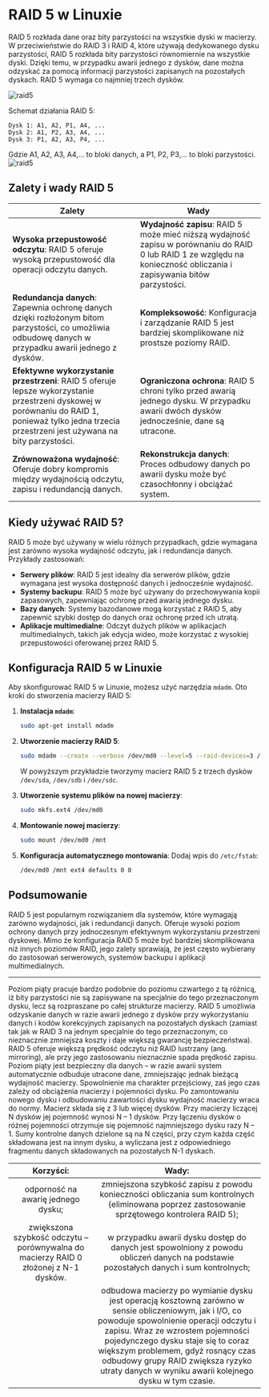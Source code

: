 # RAID 5 w Linuxie

RAID 5 rozkłada dane oraz bity parzystości na wszystkie dyski w macierzy. W przeciwieństwie do RAID 3 i RAID 4, które używają dedykowanego dysku parzystości, RAID 5 rozkłada bity parzystości równomiernie na wszystkie dyski. Dzięki temu, w przypadku awarii jednego z dysków, dane można odzyskać za pomocą informacji parzystości zapisanych na pozostałych dyskach. RAID 5 wymaga co najmniej trzech dysków.

![raid5](3_2_1_raid5.png)

Schemat działania RAID 5:
```
Dysk 1: A1, A2, P1, A4, ...
Dysk 2: A1, P2, A3, A4, ...
Dysk 3: P1, A2, A3, P4, ...
```
Gdzie A1, A2, A3, A4,... to bloki danych, a P1, P2, P3,... to bloki parzystości.
![raid5](3_2_1_raid5_2.png)
## Zalety i wady RAID 5

| Zalety                           | Wady                           |
|----------------------------------|--------------------------------|
| **Wysoka przepustowość odczytu**: RAID 5 oferuje wysoką przepustowość dla operacji odczytu danych. | **Wydajność zapisu**: RAID 5 może mieć niższą wydajność zapisu w porównaniu do RAID 0 lub RAID 1 ze względu na konieczność obliczania i zapisywania bitów parzystości. |
| **Redundancja danych**: Zapewnia ochronę danych dzięki rozłożonym bitom parzystości, co umożliwia odbudowę danych w przypadku awarii jednego z dysków. | **Kompleksowość**: Konfiguracja i zarządzanie RAID 5 jest bardziej skomplikowane niż prostsze poziomy RAID. |
| **Efektywne wykorzystanie przestrzeni**: RAID 5 oferuje lepsze wykorzystanie przestrzeni dyskowej w porównaniu do RAID 1, ponieważ tylko jedna trzecia przestrzeni jest używana na bity parzystości. | **Ograniczona ochrona**: RAID 5 chroni tylko przed awarią jednego dysku. W przypadku awarii dwóch dysków jednocześnie, dane są utracone. |
| **Zrównoważona wydajność**: Oferuje dobry kompromis między wydajnością odczytu, zapisu i redundancją danych. | **Rekonstrukcja danych**: Proces odbudowy danych po awarii dysku może być czasochłonny i obciążać system. |

## Kiedy używać RAID 5?

RAID 5 może być używany w wielu różnych przypadkach, gdzie wymagana jest zarówno wysoka wydajność odczytu, jak i redundancja danych. Przykłady zastosowań:

- **Serwery plików**: RAID 5 jest idealny dla serwerów plików, gdzie wymagana jest wysoka dostępność danych i jednocześnie wydajność.
- **Systemy backupu**: RAID 5 może być używany do przechowywania kopii zapasowych, zapewniając ochronę przed awarią jednego dysku.
- **Bazy danych**: Systemy bazodanowe mogą korzystać z RAID 5, aby zapewnić szybki dostęp do danych oraz ochronę przed ich utratą.
- **Aplikacje multimedialne**: Odczyt dużych plików w aplikacjach multimedialnych, takich jak edycja wideo, może korzystać z wysokiej przepustowości oferowanej przez RAID 5.

## Konfiguracja RAID 5 w Linuxie

Aby skonfigurować RAID 5 w Linuxie, możesz użyć narzędzia `mdadm`. Oto kroki do stworzenia macierzy RAID 5:

1. **Instalacja `mdadm`**:
    ```bash
    sudo apt-get install mdadm
    ```

2. **Utworzenie macierzy RAID 5**:
    ```bash
    sudo mdadm --create --verbose /dev/md0 --level=5 --raid-devices=3 /dev/sda /dev/sdb /dev/sdc
    ```
    W powyższym przykładzie tworzymy macierz RAID 5 z trzech dysków `/dev/sda`, `/dev/sdb` i `/dev/sdc`.

3. **Utworzenie systemu plików na nowej macierzy**:
    ```bash
    sudo mkfs.ext4 /dev/md0
    ```

4. **Montowanie nowej macierzy**:
    ```bash
    sudo mount /dev/md0 /mnt
    ```

5. **Konfiguracja automatycznego montowania**:
    Dodaj wpis do `/etc/fstab`:
    ```bash
    /dev/md0 /mnt ext4 defaults 0 0
    ```

## Podsumowanie

RAID 5 jest popularnym rozwiązaniem dla systemów, które wymagają zarówno wydajności, jak i redundancji danych. Oferuje wysoki poziom ochrony danych przy jednoczesnym efektywnym wykorzystaniu przestrzeni dyskowej. Mimo że konfiguracja RAID 5 może być bardziej skomplikowana niż innych poziomów RAID, jego zalety sprawiają, że jest często wybierany do zastosowań serwerowych, systemów backupu i aplikacji multimedialnych.


___
Poziom piąty pracuje bardzo podobnie do poziomu czwartego z tą różnicą, iż bity parzystości nie są zapisywane na specjalnie do tego przeznaczonym dysku, lecz są rozpraszane po całej strukturze macierzy. RAID 5 umożliwia odzyskanie danych w razie awarii jednego z dysków przy wykorzystaniu danych i kodów korekcyjnych zapisanych na pozostałych dyskach (zamiast tak jak w RAID 3 na jednym specjalnie do tego przeznaczonym, co nieznacznie zmniejsza koszty i daje większą gwarancję bezpieczeństwa). RAID 5 oferuje większą prędkość odczytu niż RAID lustrzany (ang. mirroring), ale przy jego zastosowaniu nieznacznie spada prędkość zapisu. Poziom piąty jest bezpieczny dla danych – w razie awarii system automatycznie odbuduje utracone dane, zmniejszając jednak bieżącą wydajność macierzy. Spowolnienie ma charakter przejściowy, zaś jego czas zależy od obciążenia macierzy i pojemności dysku. Po zamontowaniu nowego dysku i odbudowaniu zawartości dysku wydajność macierzy wraca do normy. Macierz składa się z 3 lub więcej dysków. Przy macierzy liczącej N dysków jej pojemność wynosi N – 1 dysków. Przy łączeniu dysków o różnej pojemności otrzymuje się pojemność najmniejszego dysku razy N – 1. Sumy kontrolne danych dzielone są na N części, przy czym każda część składowana jest na innym dysku, a wyliczana jest z odpowiedniego fragmentu danych składowanych na pozostałych N-1 dyskach.

|                                        						  							  								 Korzyści:  							 						 					                                       |                                                                                                                                                                                 						  							  								 Wady:  							 						 					                                                                                                                                                                               |
|:-----------------------------------------------------------------------------------------------:|:----------------------------------------------------------------------------------------------------------------------------------------------------------------------------------------------------------------------------------------------------------------------------------------------------------------------------------------------------------------------------:|
|                           						  							  								 odporność na awarię jednego dysku;  							 						 					                          |                                                                                                            						  							  								 zmniejszona szybkość zapisu z powodu konieczności obliczania sum kontrolnych (eliminowana poprzez zastosowanie sprzętowego kontrolera RAID 5);  							 						 					                                                                                                           |
|  						  							  								 zwiększona szybkość odczytu – porównywalna do macierzy RAID 0 złożonej z N-1 dysków.  							 						 					 |                                                                                                                						  							  								 w przypadku awarii dysku dostęp do danych jest spowolniony z powodu obliczeń danych na podstawie pozostałych danych i sum kontrolnych;  							 						 					                                                                                                               |
|                                                 					                                                |  						  							  								 odbudowa macierzy po wymianie dysku jest operacją kosztowną zarówno w sensie obliczeniowym, jak i I/O, co powoduje spowolnienie operacji odczytu i zapisu. Wraz ze wzrostem pojemności pojedynczego dysku staje się to coraz większym problemem, gdyż rosnący czas odbudowy grupy RAID zwiększa ryzyko utraty danych w wyniku awarii kolejnego dysku w tym czasie.  							 						 					 |
